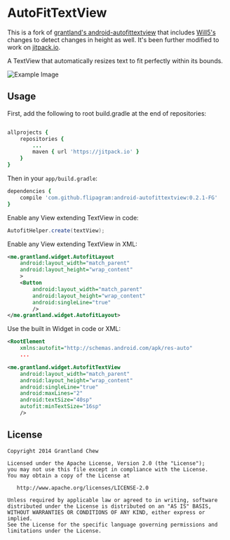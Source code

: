 # AutoFitTextView

This is a fork of
[grantland's android-autofittextview](https://github.com/grantland/android-autofittextview) that
includes [Will5's](https://github.com/Will5) changes to detect changes in height as well. It's been
further modified to work on [jitpack.io](https://jitpack.io/#flipagram/android-autofittextview).

A TextView that automatically resizes text to fit perfectly within its bounds.

![Example Image](/website/static/autofittextview.gif?raw=true)


## Usage

First, add the following to root build.gradle at the end of repositories:
```cson

allprojects {
    repositories {
        ...
        maven { url 'https://jitpack.io' }
    }
}
```

Then in your `app/build.gradle`:
```cson
dependencies {
    compile 'com.github.flipagram:android-autofittextview:0.2.1-FG'
}
```

Enable any View extending TextView in code:

```java
AutofitHelper.create(textView);
```

Enable any View extending TextView in XML:

```xml
<me.grantland.widget.AutofitLayout
    android:layout_width="match_parent"
    android:layout_height="wrap_content"
    >
    <Button
        android:layout_width="match_parent"
        android:layout_height="wrap_content"
        android:singleLine="true"
        />
</me.grantland.widget.AutofitLayout>
```

Use the built in Widget in code or XML:
```xml
<RootElement
    xmlns:autofit="http://schemas.android.com/apk/res-auto"
    ...
```   

```xml
<me.grantland.widget.AutofitTextView
    android:layout_width="match_parent"
    android:layout_height="wrap_content"
    android:singleLine="true"
    android:maxLines="2"
    android:textSize="40sp"
    autofit:minTextSize="16sp"
    />
```


## License

    Copyright 2014 Grantland Chew

    Licensed under the Apache License, Version 2.0 (the "License");
    you may not use this file except in compliance with the License.
    You may obtain a copy of the License at

       http://www.apache.org/licenses/LICENSE-2.0

    Unless required by applicable law or agreed to in writing, software
    distributed under the License is distributed on an "AS IS" BASIS,
    WITHOUT WARRANTIES OR CONDITIONS OF ANY KIND, either express or implied.
    See the License for the specific language governing permissions and
    limitations under the License.
